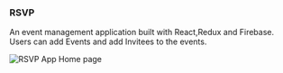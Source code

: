 ### RSVP

An event management application built with React,Redux and Firebase. Users can add Events and add Invitees to the events.

![RSVP App Home page](https://i.imgur.com/eVEE0zm.png)


